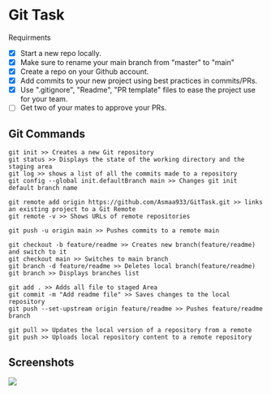 
# Git Task

Requirments

- [x] Start a new repo locally. 
- [x] Make sure to rename your main branch from "master" to "main"
- [x] Create a repo on your Github account. 
- [x] Add commits to your new project using best practices in commits/PRs. 
- [x] Use ".gitignore", "Readme", "PR template" files to ease the project use for your team. 
- [ ] Get two of your mates to approve your PRs.

## Git Commands

```
git init >> Creates a new Git repository
git status >> Displays the state of the working directory and the staging area
git log >> shows a list of all the commits made to a repository
git config --global init.defaultBranch main >> Changes git init default branch name

git remote add origin https://github.com/Asmaa933/GitTask.git >> links an existing project to a Git Remote
git remote -v >> Shows URLs of remote repositories 

git push -u origin main >> Pushes commits to a remote main

git checkout -b feature/readme >> Creates new branch(feature/readme) and switch to it
git checkout main >> Switches to main branch
git branch -d feature/readme >> Deletes local branch(feature/readme)
git branch >> Displays branches list

git add . >> Adds all file to staged Area 
git commit -m "Add readme file" >> Saves changes to the local repository
git push --set-upstream origin feature/readme >> Pushes feature/readme branch

git pull >> Updates the local version of a repository from a remote
git push >> Uploads local repository content to a remote repository

```

## Screenshots

<div>
<img src="https://user-images.githubusercontent.com/44899782/130331382-2a3e7bdd-6d77-49d4-9be2-7de73edef617.png">
</div>
